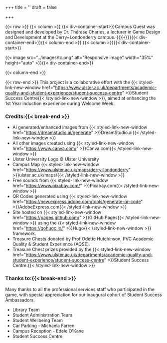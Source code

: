 +++
title = ''
draft = false

+++


{{< row >}}
{{< column >}}
{{< div-container-start>}}Campus Quest was designed and developed by Dr. Thérèse Charles, a lecturer in Game Design and Development at the Derry~Londonderry campus. {{<break-start>}}{{<break-end>}}{{< div-container-end>}}{{< column-end >}}
{{< column >}}{{< div-container-start>}}

{{< image src="../images/tc.png" alt="Responsive image" width="35%" height="auto" >}}{{< div-container-end>}}

{{< column-end >}}

{{< row-end >}}
This project is a collaborative effort with the {{< styled-link-new-window href="<https://www.ulster.ac.uk/departments/academic-quality-and-student-experience/student-success-centre>" >}}Student Success Centre{{< /styled-link-new-window >}}, aimed at enhancing the 1st Year induction experience during Welcome Week.

### Credits:{{< break-end >}}

- AI generated/enhanced images from {{< styled-link-new-window href="<https://dreamstudio.ai/generate>" >}}DreamStudio.ai{{< /styled-link-new-window >}}
- All other images created using {{< styled-link-new-window href="<https://www.canva.com/>" >}}Canva.com{{< /styled-link-new-window >}}
- Ulster University Logo &copy; Ulster University
- Campus Map {{< styled-link-new-window href="<https://www.ulster.ac.uk/maps/derry-londonderry>" >}}ulster.ac.uk/maps/{{< /styled-link-new-window >}}
- Free sounds from {{< styled-link-new-window href="<https://www.pixabay.com/>" >}}Pixabay.com{{< /styled-link-new-window >}}
- QR Codes generated using {{< styled-link-new-window href="<https://new.express.adobe.com/tools/generate-qr-code>" >}}AdobeExpress.com{{< /styled-link-new-window >}}
- Site hosted on {{< styled-link-new-window href="<https://pages.github.com/>" >}}GitHub Pages{{< /styled-link-new-window >}} using the {{< styled-link-new-window href="<https://gohugo.io/>" >}}Hugo{{< /styled-link-new-window >}} framework.
- Treasure Chests donated by Prof Odette Hutchinson, PVC Academic Quality & Student Experience (AQSE).
- Treasure Chest prizes provided by the {{< styled-link-new-window href="<https://www.ulster.ac.uk/departments/academic-quality-and-student-experience/student-success-centre>" >}}Student Success Centre.{{< /styled-link-new-window >}}

### Thanks to:{{< break-end >}}

Many thanks to all the professional services staff who participated in the game, with special appreciation for our inaugural cohort of Student Success Ambassadors.

- Library Team
- Student Administration Team
- Student Wellbeing Team
- Car Parking - Michaela Farren
- Campus Reception - Edele O'Kane
- Student Success Centre

